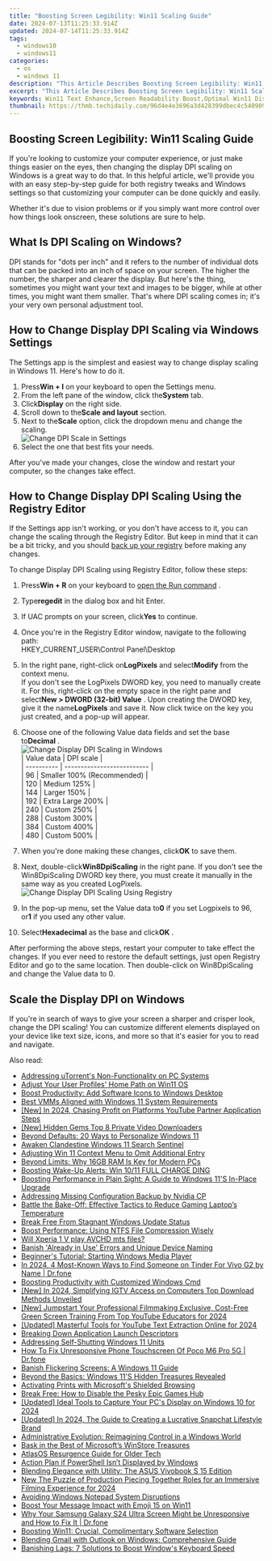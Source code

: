 ```yaml
---
title: "Boosting Screen Legibility: Win11 Scaling Guide"
date: 2024-07-13T11:25:33.914Z
updated: 2024-07-14T11:25:33.914Z
tags:
  - windows10
  - windows11
categories:
  - os
  - windows 11
description: "This Article Describes Boosting Screen Legibility: Win11 Scaling Guide"
excerpt: "This Article Describes Boosting Screen Legibility: Win11 Scaling Guide"
keywords: Win11 Text Enhance,Screen Readability Boost,Optimal Win11 Display,Windows Scaling Tips,Legible Win11 Screens,Clear Win11 Graphics,Adjust Win11 Resolution
thumbnail: https://thmb.techidaily.com/96d4e4e3696a3d428399dbec4c54090942565cd5b197d0762ff7457e8ce649a0.jpg
---
```


## Boosting Screen Legibility: Win11 Scaling Guide

 If you're looking to customize your computer experience, or just make things easier on the eyes, then changing the display DPI scaling on Windows is a great way to do that. In this helpful article, we'll provide you with an easy step-by-step guide for both registry tweaks and Windows settings so that customizing your computer can be done quickly and easily.

 Whether it's due to vision problems or if you simply want more control over how things look onscreen, these solutions are sure to help.

## What Is DPI Scaling on Windows?

 DPI stands for "dots per inch" and it refers to the number of individual dots that can be packed into an inch of space on your screen. The higher the number, the sharper and clearer the display. But here's the thing, sometimes you might want your text and images to be bigger, while at other times, you might want them smaller. That's where DPI scaling comes in; it's your very own personal adjustment tool.

## How to Change Display DPI Scaling via Windows Settings

 The Settings app is the simplest and easiest way to change display scaling in Windows 11\. Here's how to do it.

1. Press**Win + I** on your keyboard to open the Settings menu.
2. From the left pane of the window, click the**System** tab.
3. Click**Display** on the right side.
4. Scroll down to the**Scale and layout** section.
5. Next to the**Scale** option, click the dropdown menu and change the scaling.  
![Change DPI Scale in Settings](https://static1.makeuseofimages.com/wordpress/wp-content/uploads/2023/01/change-dpi-scale-in-settings.jpg)
6. Select the one that best fits your needs.

 After you've made your changes, close the window and restart your computer, so the changes take effect.

## How to Change Display DPI Scaling Using the Registry Editor

 If the Settings app isn't working, or you don't have access to it, you can change the scaling through the Registry Editor. But keep in mind that it can be a bit tricky, and you should [back up your registry](https://www.makeuseof.com/tag/backup-restore-windows-registry/) before making any changes.

 To change Display DPI Scaling using Registry Editor, follow these steps:

1. Press**Win + R** on your keyboard to [open the Run command](https://www.makeuseof.com/windows-open-run-command-dialog-box/) .
2. Type**regedit** in the dialog box and hit Enter.
3. If UAC prompts on your screen, click**Yes** to continue.
4. Once you're in the Registry Editor window, navigate to the following path:  
HKEY_CURRENT_USER\Control Panel\Desktop
5. In the right pane, right-click on**LogPixels** and select**Modify** from the context menu.  
 If you don't see the LogPixels DWORD key, you need to manually create it. For this, right-click on the empty space in the right pane and select**New > DWORD (32-bit) Value** . Upon creating the DWORD key, give it the name**LogPixels** and save it. Now click twice on the key you just created, and a pop-up will appear.

1. Choose one of the following Value data fields and set the base to**Decimal** .  
![Change Display DPI Scaling in Windows](https://static1.makeuseofimages.com/wordpress/wp-content/uploads/2023/02/change-display-dpi-scaling-in-windows.jpg)  
| Value data | DPI scale                  |  
| ---------- | -------------------------- |  
| 96         | Smaller 100% (Recommended) |  
| 120        | Medium 125%                |  
| 144        | Larger 150%                |  
| 192        | Extra Large 200%           |  
| 240        | Custom 250%                |  
| 288        | Custom 300%                |  
| 384        | Custom 400%                |  
| 480        | Custom 500%                |
2. When you're done making these changes, click**OK** to save them.
3. Next, double-click**Win8DpiScaling** in the right pane. If you don't see the Win8DpiScaling DWORD key there, you must create it manually in the same way as you created LogPixels.  
![Change Display DPI Scaling Using Registry](https://static1.makeuseofimages.com/wordpress/wp-content/uploads/2023/02/change-display-dpi-scaling-using-registry.jpg)
4. In the pop-up menu, set the Value data to**0** if you set Logpixels to 96, or**1** if you used any other value.
5. Select**Hexadecimal** as the base and click**OK** .

 After performing the above steps, restart your computer to take effect the changes. If you ever need to restore the default settings, just open Registry Editor and go to the same location. Then double-click on Win8DpiScaling and change the Value data to 0.

## Scale the Display DPI on Windows

 If you're in search of ways to give your screen a sharper and crisper look, change the DPI scaling! You can customize different elements displayed on your device like text size, icons, and more so that it's easier for you to read and navigate.


<ins class="adsbygoogle"
     style="display:block"
     data-ad-format="autorelaxed"
     data-ad-client="ca-pub-7571918770474297"
     data-ad-slot="1223367746"></ins>



<ins class="adsbygoogle"
     style="display:block"
     data-ad-client="ca-pub-7571918770474297"
     data-ad-slot="8358498916"
     data-ad-format="auto"
     data-full-width-responsive="true"></ins>

<span class="atpl-alsoreadstyle">Also read:</span>
<div><ul>
<li><a href="https://win11.techidaily.com/addressing-utorrents-non-functionality-on-pc-systems/"><u>Addressing uTorrent's Non-Functionality on PC Systems</u></a></li>
<li><a href="https://win11.techidaily.com/adjust-your-user-profiles-home-path-on-win11-os/"><u>Adjust Your User Profiles' Home Path on Win11 OS</u></a></li>
<li><a href="https://win11.techidaily.com/boost-productivity-add-software-icons-to-windows-desktop/"><u>Boost Productivity: Add Software Icons to Windows Desktop</u></a></li>
<li><a href="https://win11.techidaily.com/best-vmms-aligned-with-windows-11-system-requirements/"><u>Best VMMs Aligned with Windows 11 System Requirements</u></a></li>
<li><a href="https://facebook-video-share.techidaily.com/new-in-2024-chasing-profit-on-platforms-youtube-partner-application-steps/"><u>[New] In 2024, Chasing Profit on Platforms  YouTube Partner Application Steps</u></a></li>
<li><a href="https://facebook-clips.techidaily.com/new-hidden-gems-top-8-private-video-downloaders/"><u>[New] Hidden Gems  Top 8 Private Video Downloaders</u></a></li>
<li><a href="https://win11.techidaily.com/beyond-defaults-20-ways-to-personalize-windows-11/"><u>Beyond Defaults: 20 Ways to Personalize Windows 11</u></a></li>
<li><a href="https://win11.techidaily.com/awaken-clandestine-windows-11-search-sentinel/"><u>Awaken Clandestine Windows 11 Search Sentinel</u></a></li>
<li><a href="https://win11.techidaily.com/adjusting-win-11-context-menu-to-omit-additional-entry/"><u>Adjusting Win 11 Context Menu to Omit Additional Entry</u></a></li>
<li><a href="https://win11.techidaily.com/beyond-limits-why-16gb-ram-is-key-for-modern-pcs/"><u>Beyond Limits: Why 16GB RAM Is Key for Modern PCs</u></a></li>
<li><a href="https://win11.techidaily.com/boosting-wake-up-alerts-win-1011-full-charge-ding/"><u>Boosting Wake-Up Alerts: Win 10/11 FULL CHARGE DING</u></a></li>
<li><a href="https://win11.techidaily.com/boosting-performance-in-plain-sight-a-guide-to-windows-11s-in-place-upgrade/"><u>Boosting Performance in Plain Sight: A Guide to Windows 11'S In-Place Upgrade</u></a></li>
<li><a href="https://win11.techidaily.com/addressing-missing-configuration-backup-by-nvidia-cp/"><u>Addressing Missing Configuration Backup by Nvidia CP</u></a></li>
<li><a href="https://win11.techidaily.com/battle-the-bake-off-effective-tactics-to-reduce-gaming-laptops-temperature/"><u>Battle the Bake-Off: Effective Tactics to Reduce Gaming Laptop’s Temperature</u></a></li>
<li><a href="https://win11.techidaily.com/break-free-from-stagnant-windows-update-status/"><u>Break Free From Stagnant Windows Update Status</u></a></li>
<li><a href="https://win11.techidaily.com/boost-performance-using-ntfs-file-compression-wisely/"><u>Boost Performance: Using NTFS File Compression Wisely</u></a></li>
<li><a href="https://techidaily.com/will-xperia-1-v-play-avchd-mts-files-by-aiseesoft-video-converter-play-mts-on-android/"><u>Will Xperia 1 V play AVCHD mts files?</u></a></li>
<li><a href="https://win11.techidaily.com/banish-already-in-use-errors-and-unique-device-naming/"><u>Banish 'Already in Use' Errors and Unique Device Naming</u></a></li>
<li><a href="https://win11.techidaily.com/beginners-tutorial-starting-windows-media-player/"><u>Beginner's Tutorial: Starting Windows Media Player</u></a></li>
<li><a href="https://review-topics.techidaily.com/in-2024-4-most-known-ways-to-find-someone-on-tinder-for-vivo-g2-by-name-drfone-by-drfone-virtual-android/"><u>In 2024, 4 Most-Known Ways to Find Someone on Tinder For Vivo G2 by Name | Dr.fone</u></a></li>
<li><a href="https://win11.techidaily.com/boosting-productivity-with-customized-windows-cmd/"><u>Boosting Productivity with Customized Windows Cmd</u></a></li>
<li><a href="https://instagram-video-files.techidaily.com/new-in-2024-simplifying-igtv-access-on-computers-top-download-methods-unveiled/"><u>[New] In 2024, Simplifying IGTV Access on Computers  Top Download Methods Unveiled</u></a></li>
<li><a href="https://youtube-docs.techidaily.com/umpstart-your-professional-filmmaking-exclusive-cost-free-green-screen-training-from-top-youtube-educators-for-2024/"><u>[New] Jumpstart Your Professional Filmmaking  Exclusive, Cost-Free Green Screen Training From Top YouTube Educators for 2024</u></a></li>
<li><a href="https://youtube-docs.techidaily.com/ed-masterful-tools-for-youtube-text-extraction-online-for-2024/"><u>[Updated] Masterful Tools for YouTube Text Extraction Online for 2024</u></a></li>
<li><a href="https://win11.techidaily.com/breaking-down-application-launch-descriptors/"><u>Breaking Down Application Launch Descriptors</u></a></li>
<li><a href="https://win11.techidaily.com/addressing-self-shutting-windows-11-units/"><u>Addressing Self-Shutting Windows 11 Units</u></a></li>
<li><a href="https://fix-guide.techidaily.com/how-to-fix-unresponsive-phone-touchscreen-of-poco-m6-pro-5g-drfone-by-drfone-fix-android-problems-fix-android-problems/"><u>How To Fix Unresponsive Phone Touchscreen Of Poco M6 Pro 5G | Dr.fone</u></a></li>
<li><a href="https://win11.techidaily.com/banish-flickering-screens-a-windows-11-guide/"><u>Banish Flickering Screens: A Windows 11 Guide</u></a></li>
<li><a href="https://win11.techidaily.com/beyond-the-basics-windows-11s-hidden-treasures-revealed/"><u>Beyond the Basics: Windows 11'S Hidden Treasures Revealed</u></a></li>
<li><a href="https://win11.techidaily.com/activating-prints-with-microsofts-shielded-browsing/"><u>Activating Prints with Microsoft's Shielded Browsing</u></a></li>
<li><a href="https://win11.techidaily.com/break-free-how-to-disable-the-pesky-epic-games-hub/"><u>Break Free: How to Disable the Pesky Epic Games Hub</u></a></li>
<li><a href="https://desktop-recording.techidaily.com/updated-ideal-tools-to-capture-your-pcs-display-on-windows-10-for-2024/"><u>[Updated] Ideal Tools to Capture Your PC's Display on Windows 10 for 2024</u></a></li>
<li><a href="https://snapchat-videos.techidaily.com/updated-in-2024-the-guide-to-creating-a-lucrative-snapchat-lifestyle-brand/"><u>[Updated] In 2024, The Guide to Creating a Lucrative Snapchat Lifestyle Brand</u></a></li>
<li><a href="https://win11.techidaily.com/administrative-evolution-reimagining-control-in-a-windows-world/"><u>Administrative Evolution: Reimagining Control in a Windows World</u></a></li>
<li><a href="https://win11.techidaily.com/bask-in-the-best-of-microsofts-winstore-treasures/"><u>Bask in the Best of Microsoft’s WinStore Treasures</u></a></li>
<li><a href="https://win11.techidaily.com/atlasos-resurgence-guide-for-older-tech/"><u>AtlasOS Resurgence Guide for Older Tech</u></a></li>
<li><a href="https://win11.techidaily.com/action-plan-if-powershell-isnt-displayed-by-windows/"><u>Action Plan if PowerShell Isn’t Displayed by Windows</u></a></li>
<li><a href="https://win11.techidaily.com/blending-elegance-with-utility-the-asus-vivobook-s-15-edition/"><u>Blending Elegance with Utility: The ASUS Vivobook S 15 Edition</u></a></li>
<li><a href="https://sound-tweaking.techidaily.com/new-the-puzzle-of-production-piecing-together-roles-for-an-immersive-filming-experience-for-2024/"><u>New The Puzzle of Production Piecing Together Roles for an Immersive Filming Experience for 2024</u></a></li>
<li><a href="https://win11.techidaily.com/avoiding-windows-notepad-system-disruptions/"><u>Avoiding Windows Notepad System Disruptions</u></a></li>
<li><a href="https://win11.techidaily.com/boost-your-message-impact-with-emoji-15-on-win11/"><u>Boost Your Message Impact with Emoji 15 on Win11</u></a></li>
<li><a href="https://howto.techidaily.com/why-your-samsung-galaxy-s24-ultra-screen-might-be-unresponsive-and-how-to-fix-it-drfone-by-drfone-fix-android-problems-fix-android-problems/"><u>Why Your Samsung Galaxy S24 Ultra Screen Might be Unresponsive and How to Fix It | Dr.fone</u></a></li>
<li><a href="https://win11.techidaily.com/boosting-win11-crucial-complimentary-software-selection/"><u>Boosting Win11: Crucial, Complimentary Software Selection</u></a></li>
<li><a href="https://win11.techidaily.com/blending-gmail-with-outlook-on-windows-comprehensive-guide/"><u>Blending Gmail with Outlook on Windows: Comprehensive Guide</u></a></li>
<li><a href="https://win11.techidaily.com/banishing-lags-7-solutions-to-boost-windows-keyboard-speed/"><u>Banishing Lags: 7 Solutions to Boost Window's Keyboard Speed</u></a></li>
</ul></div>
